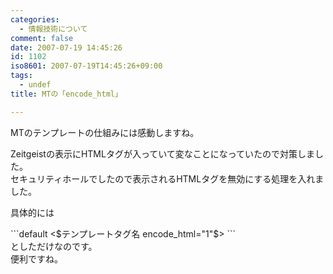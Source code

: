 ```yaml
---
categories:
  - 情報技術について
comment: false
date: 2007-07-19 14:45:26
id: 1102
iso8601: 2007-07-19T14:45:26+09:00
tags:
  - undef
title: MTの「encode_html」

---
```


<div class="entry-body">
                                 <p>MTのテンプレートの仕組みには感動しますね。</p>

<p>Zeitgeistの表示にHTMLタグが入っていて変なことになっていたので対策しました。<br />
セキュリティホールでしたので表示されるHTMLタグを無効にする処理を入れました。</p>

<p>具体的には<br /></p>```default
<$テンプレートタグ名 encode_html="1"$>
```<br />
としただけなのです。<br />
便利ですね。

<p><br /></p>
                              </div>
    	